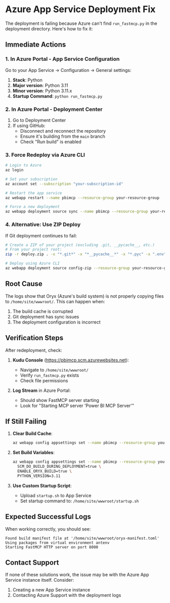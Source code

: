 # Azure App Service Deployment Fix

The deployment is failing because Azure can't find `run_fastmcp.py` in the deployment directory. Here's how to fix it:

## Immediate Actions

### 1. In Azure Portal - App Service Configuration

Go to your App Service → Configuration → General settings:

1. **Stack**: Python
2. **Major version**: Python 3.11
3. **Minor version**: Python 3.11.x
4. **Startup Command**: `python run_fastmcp.py`

### 2. In Azure Portal - Deployment Center

1. Go to Deployment Center
2. If using GitHub:
   - Disconnect and reconnect the repository
   - Ensure it's building from the `main` branch
   - Check "Run build" is enabled

### 3. Force Redeploy via Azure CLI

```bash
# Login to Azure
az login

# Set your subscription
az account set --subscription "your-subscription-id"

# Restart the app service
az webapp restart --name pbimcp --resource-group your-resource-group

# Force a new deployment
az webapp deployment source sync --name pbimcp --resource-group your-resource-group
```

### 4. Alternative: Use ZIP Deploy

If Git deployment continues to fail:

```bash
# Create a ZIP of your project (excluding .git, __pycache__, etc.)
# From your project root:
zip -r deploy.zip . -x "*.git*" -x "*__pycache__*" -x "*.pyc" -x ".env"

# Deploy using Azure CLI
az webapp deployment source config-zip --resource-group your-resource-group --name pbimcp --src deploy.zip
```

## Root Cause

The logs show that Oryx (Azure's build system) is not properly copying files to `/home/site/wwwroot/`. This can happen when:

1. The build cache is corrupted
2. Git deployment has sync issues
3. The deployment configuration is incorrect

## Verification Steps

After redeployment, check:

1. **Kudu Console** (https://pbimcp.scm.azurewebsites.net):
   - Navigate to `/home/site/wwwroot/`
   - Verify `run_fastmcp.py` exists
   - Check file permissions

2. **Log Stream** in Azure Portal:
   - Should show FastMCP server starting
   - Look for "Starting MCP server 'Power BI MCP Server'"

## If Still Failing

1. **Clear Build Cache**:
   ```bash
   az webapp config appsettings set --name pbimcp --resource-group your-resource-group --settings WEBSITE_DISABLE_SCM_SEPARATION=true
   ```

2. **Set Build Variables**:
   ```bash
   az webapp config appsettings set --name pbimcp --resource-group your-resource-group --settings \
     SCM_DO_BUILD_DURING_DEPLOYMENT=true \
     ENABLE_ORYX_BUILD=true \
     PYTHON_VERSION=3.11
   ```

3. **Use Custom Startup Script**:
   - Upload `startup.sh` to App Service
   - Set startup command to: `/home/site/wwwroot/startup.sh`

## Expected Successful Logs

When working correctly, you should see:
```
Found build manifest file at '/home/site/wwwroot/oryx-manifest.toml'
Using packages from virtual environment antenv
Starting FastMCP HTTP server on port 8000
```

## Contact Support

If none of these solutions work, the issue may be with the Azure App Service instance itself. Consider:
1. Creating a new App Service instance
2. Contacting Azure Support with the deployment logs